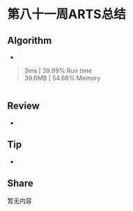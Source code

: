 # 第八十一周ARTS总结
## Algorithm
- []()
> 3ms | 39.99% Run time  
> 39.6MB | 54.66% Memory
```java

```

## Review
- []()

## Tip
+ 

## Share
暂无内容